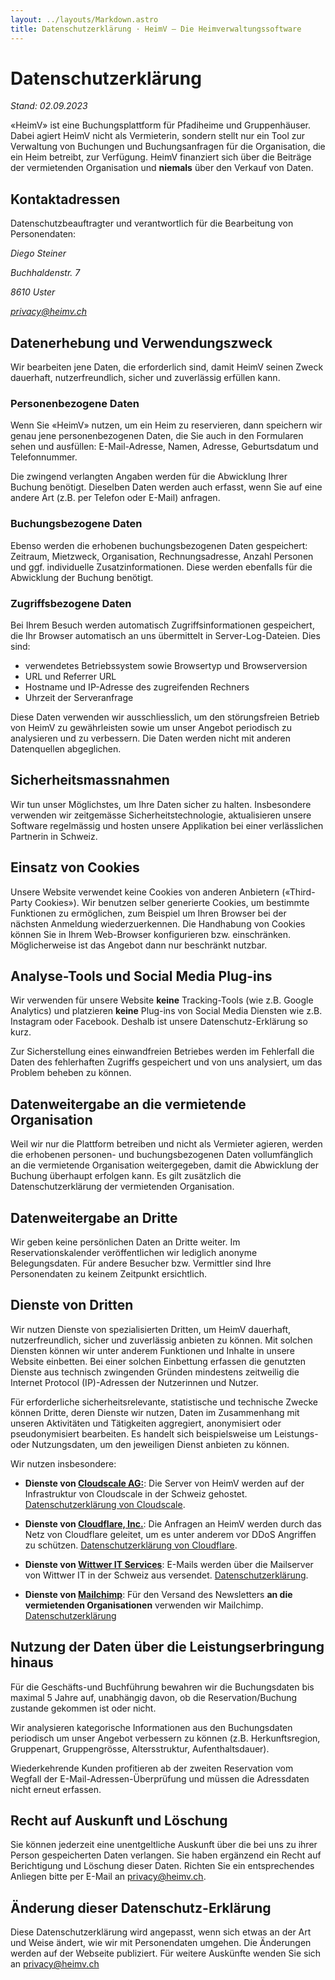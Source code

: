 ```yaml
---
layout: ../layouts/Markdown.astro
title: Datenschutzerklärung · HeimV – Die Heimverwaltungssoftware
---
```


# Datenschutz&shy;erklärung

*Stand: 02.09.2023*

«HeimV» ist eine Buchungsplattform für Pfadiheime und Gruppenhäuser.  Dabei agiert HeimV nicht als Vermieterin, sondern stellt nur ein Tool zur Verwaltung von Buchungen und Buchungsanfragen für die Organisation, die ein Heim betreibt, zur Verfügung. HeimV finanziert sich über die Beiträge der vermietenden Organisation und **niemals** über den Verkauf von Daten.

## Kontaktadressen

Datenschutzbeauftragter und verantwortlich für die Bearbeitung von Personendaten:

*Diego Steiner*

*Buchhaldenstr. 7*

*8610 Uster*

*[privacy@heimv.ch](mailto:privacy@heimv.ch)*

## Datenerhebung und Verwendungszweck

Wir bearbeiten jene Daten, die erforderlich sind, damit HeimV seinen Zweck dauerhaft, nutzerfreundlich, sicher und zuverlässig erfüllen kann.

### Personenbezogene Daten

Wenn Sie «HeimV» nutzen, um ein Heim zu reservieren, dann speichern wir genau jene personenbezogenen Daten, die Sie auch in den Formularen sehen und ausfüllen: E-Mail-Adresse, Namen, Adresse, Geburtsdatum und Telefonnummer.

Die zwingend verlangten Angaben werden für die Abwicklung Ihrer Buchung benötigt. Dieselben Daten werden auch erfasst, wenn Sie auf eine andere Art (z.B. per Telefon oder E-Mail) anfragen.

### Buchungsbezogene Daten

Ebenso werden die erhobenen buchungsbezogenen Daten gespeichert: Zeitraum, Mietzweck, Organisation, Rechnungsadresse, Anzahl Personen und ggf. individuelle Zusatzinformationen. Diese werden ebenfalls für die Abwicklung der Buchung benötigt.

### Zugriffsbezogene Daten

Bei Ihrem Besuch werden automatisch Zugriffsinformationen gespeichert, die Ihr Browser automatisch an uns übermittelt in Server-Log-Dateien. Dies sind:

- verwendetes Betriebssystem sowie Browsertyp und Browserversion
- URL und Referrer URL
- Hostname und IP-Adresse des zugreifenden Rechners
- Uhrzeit der Serveranfrage

Diese Daten verwenden wir ausschliesslich, um den störungsfreien Betrieb von HeimV zu gewährleisten sowie um unser Angebot periodisch zu analysieren und zu verbessern. Die Daten werden nicht mit anderen Datenquellen abgeglichen.

## Sicherheits&shy;massnahmen

Wir tun unser Möglichstes, um Ihre Daten sicher zu halten. Insbesondere verwenden wir zeitgemässe Sicherheitstechnologie, aktualisieren unsere Software regelmässig und hosten unsere Applikation bei einer verlässlichen Partnerin in Schweiz.

## Einsatz von Cookies

Unsere Website verwendet keine Cookies von anderen Anbietern («Third-Party Cookies»). Wir benutzen selber generierte Cookies, um bestimmte Funktionen zu ermöglichen, zum Beispiel um Ihren Browser bei der nächsten Anmeldung wiederzuerkennen. Die Handhabung von Cookies können Sie in Ihrem Web-Browser konfigurieren bzw. einschränken. Möglicherweise ist das Angebot dann nur beschränkt nutzbar.

## Analyse-Tools und Social Media Plug-ins

Wir verwenden für unsere Website **keine** Tracking-Tools (wie z.B. Google Analytics) und platzieren **keine** Plug-ins von Social Media Diensten wie z.B. Instagram oder Facebook. Deshalb ist unsere Datenschutz-Erklärung so kurz.

Zur Sicherstellung eines einwandfreien Betriebes werden im Fehlerfall die Daten des fehlerhaften Zugriffs gespeichert und von uns analysiert, um das Problem beheben zu können.

## Datenweitergabe an die vermietende Organisation

Weil wir nur die Plattform betreiben und nicht als Vermieter agieren, werden die erhobenen personen- und buchungsbezogenen Daten vollumfänglich an die vermietende Organisation weitergegeben, damit die Abwicklung der Buchung überhaupt erfolgen kann. Es gilt zusätzlich die Datenschutzerklärung der vermietenden Organisation.

## Datenweitergabe an Dritte

Wir geben keine persönlichen Daten an Dritte weiter. Im Reservationskalender veröffentlichen wir lediglich anonyme Belegungsdaten. Für andere Besucher bzw. Vermittler sind Ihre Personendaten zu keinem Zeitpunkt ersichtlich.

## Dienste von Dritten

Wir nutzen Dienste von spezialisierten Dritten, um HeimV dauerhaft, nutzerfreundlich, sicher und zuverlässig anbieten zu können. Mit solchen Diensten können wir unter anderem Funktionen und Inhalte in unsere Website einbetten. Bei einer solchen Einbettung erfassen die genutzten Dienste aus technisch zwingenden Gründen mindestens zeitweilig die Internet Protocol (IP)-Adressen der Nutzerinnen und Nutzer.

Für erforderliche sicherheitsrelevante, statistische und technische Zwecke können Dritte, deren Dienste wir nutzen, Daten im Zusammenhang mit unseren Aktivitäten und Tätigkeiten aggregiert, anonymisiert oder pseudonymisiert bearbeiten. Es handelt sich beispielsweise um Leistungs- oder Nutzungsdaten, um den jeweiligen Dienst anbieten zu können.

Wir nutzen insbesondere:

- **Dienste von [Cloudscale AG:](https://www.cloudscale.ch/)**: Die Server von HeimV werden auf der Infrastruktur von Cloudscale in der Schweiz gehostet. [Datenschutzerklärung von Cloudscale](https://www.cloudscale.ch/de/datenschutz).

- **Dienste von [Cloudflare, Inc.](https://www.cloudflare.com)**: Die Anfragen an HeimV werden durch das Netz von Cloudflare geleitet, um es unter anderem vor DDoS Angriffen zu schützen. [Datenschutzerklärung von Cloudflare](https://www.cloudflare.com/privacypolicy/).

- **Dienste von [Wittwer IT Services](https://www.wittwer-it.ch)**: E-Mails werden über die Mailserver von Wittwer IT in der Schweiz aus versendet. [Datenschutzerklärung](https://www.wittwer-it.ch/disclaimer/).

- **Dienste von [Mailchimp](https://mailchimp.com/de/)**: Für den Versand des Newsletters **an die vermietenden Organisationen** verwenden wir Mailchimp. [Datenschutzerklärung](https://www.intuit.com/privacy/statement/)

## Nutzung der Daten über die Leistungs&shy;erbringung hinaus

Für die Geschäfts-und Buchführung bewahren wir die Buchungsdaten bis maximal 5 Jahre auf, unabhängig davon, ob die Reservation/Buchung zustande gekommen ist oder nicht.

Wir analysieren kategorische Informationen aus den Buchungsdaten periodisch um unser Angebot verbessern zu können (z.B. Herkunftsregion, Gruppenart, Gruppengrösse, Altersstruktur, Aufenthaltsdauer).

Wiederkehrende Kunden profitieren ab der zweiten Reservation vom Wegfall der E-Mail-Adressen-Überprüfung und müssen die Adressdaten nicht erneut erfassen.

## Recht auf Auskunft und Löschung

Sie können jederzeit eine unentgeltliche Auskunft über die bei uns zu ihrer Person gespeicherten Daten verlangen. Sie haben ergänzend ein Recht auf Berichtigung und Löschung dieser Daten. Richten Sie ein entsprechendes Anliegen bitte per E-Mail an [privacy@heimv.ch](mailto:privacy@heimv.ch).

## Änderung dieser Datenschutz-Erklärung

Diese Datenschutzerklärung wird angepasst, wenn sich etwas an der Art und Weise ändert, wie wir mit Personendaten umgehen. Die Änderungen werden auf der Webseite publiziert. Für weitere Auskünfte wenden Sie sich an [privacy@heimv.ch](mailto:privacy@heimv.ch)

